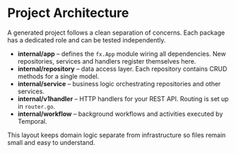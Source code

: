 # Project Architecture

A generated project follows a clean separation of concerns. Each package has a dedicated role and can be tested independently.

- **internal/app** – defines the `fx.App` module wiring all dependencies. New repositories, services and handlers register themselves here.
- **internal/repository** – data access layer. Each repository contains CRUD methods for a single model.
- **internal/service** – business logic orchestrating repositories and other services.
- **internal/v1handler** – HTTP handlers for your REST API. Routing is set up in `router.go`.
- **internal/workflow** – background workflows and activities executed by Temporal.

This layout keeps domain logic separate from infrastructure so files remain small and easy to understand.
